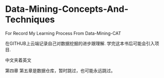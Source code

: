 # Data-Mining-Concepts-And-Techniques
For Record My Learning Process From Data-Mining-CAT

在GITHUB上云端记录自己对数据挖掘的进步跟理解. 学完这本书后可能会引入项目.

中文夹着英文

第四章 第五章是数据仓库，暂时跳过，也可能永远跳过。
